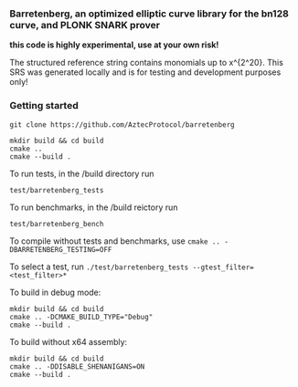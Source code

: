 ### Barretenberg, an optimized elliptic curve library for the bn128 curve, and PLONK SNARK prover

**this code is highly experimental, use at your own risk!**  
  
The structured reference string contains monomials up to x^{2^20}. This SRS was generated locally and is for testing and development purposes only!


### Getting started  

```
git clone https://github.com/AztecProtocol/barretenberg  

mkdir build && cd build  
cmake ..
cmake --build .
```

To run tests, in the /build directory run

```
test/barretenberg_tests
```

To run benchmarks, in the /build reictory run

```
test/barretenberg_bench
```

To compile without tests and benchmarks, use `cmake .. -DBARRETENBERG_TESTING=OFF`  

To select a test, run `./test/barretenberg_tests --gtest_filter=<test_filter>*`  

To build in debug mode: 

```
mkdir build && cd build
cmake .. -DCMAKE_BUILD_TYPE="Debug"
cmake --build .
```

To build without x64 assembly:

```
mkdir build && cd build
cmake .. -DDISABLE_SHENANIGANS=ON
cmake --build .
```